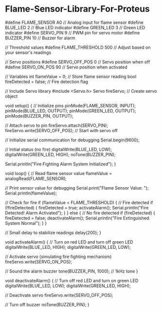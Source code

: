 # Flame-Sensor-Library-For-Proteus
#define FLAME_SENSOR A0    // Analog input for flame sensor
#define BLUE_LED 2         // Blue LED indicator
#define GREEN_LED 3        // Green LED indicator
#define SERVO_PIN 9        // PWM pin for servo motor
#define BUZZER_PIN 10      // Buzzer for alarm

// Threshold values
#define FLAME_THRESHOLD 500 // Adjust based on your sensor's readings

// Servo positions
#define SERVO_OFF_POS 0    // Servo position when off
#define SERVO_ON_POS 90    // Servo position when activated

// Variables
int flameValue = 0;        // Store flame sensor reading
bool fireDetected = false; // Fire detection flag

// Include Servo library
#include <Servo.h>
Servo fireServo;           // Create servo object

void setup() {
  // Initialize pins
  pinMode(FLAME_SENSOR, INPUT);
  pinMode(BLUE_LED, OUTPUT);
  pinMode(GREEN_LED, OUTPUT);
  pinMode(BUZZER_PIN, OUTPUT);
  
  // Attach servo to pin
  fireServo.attach(SERVO_PIN);
  fireServo.write(SERVO_OFF_POS); // Start with servo off
  
  // Initialize serial communication for debugging
  Serial.begin(9600);
  
  // Initial status (no fire)
  digitalWrite(BLUE_LED, LOW);
  digitalWrite(GREEN_LED, HIGH);
  noTone(BUZZER_PIN);
  
  Serial.println("Fire Fighting Alarm System Initialized");
}

void loop() {
  // Read flame sensor value
  flameValue = analogRead(FLAME_SENSOR);
  
  // Print sensor value for debugging
  Serial.print("Flame Sensor Value: ");
  Serial.println(flameValue);
  
  // Check for fire
  if (flameValue < FLAME_THRESHOLD) {
    // Fire detected
    if (!fireDetected) {
      fireDetected = true;
      activateAlarm();
      Serial.println("Fire Detected! Alarm Activated");
    }
  } else {
    // No fire detected
    if (fireDetected) {
      fireDetected = false;
      deactivateAlarm();
      Serial.println("Fire Extinguished. System Normal");
    }
  }
  
  // Small delay to stabilize readings
  delay(200);
}

void activateAlarm() {
  // Turn on red LED and turn off green LED
  digitalWrite(BLUE_LED, HIGH);
  digitalWrite(GREEN_LED, LOW);
  
  // Activate servo (simulating fire fighting mechanism)
  fireServo.write(SERVO_ON_POS);
  
  // Sound the alarm buzzer
  tone(BUZZER_PIN, 1000); // 1kHz tone
}

void deactivateAlarm() {
  // Turn off red LED and turn on green LED
  digitalWrite(BLUE_LED, LOW);
  digitalWrite(GREEN_LED, HIGH);
  
  // Deactivate servo
  fireServo.write(SERVO_OFF_POS);
  
  // Turn off buzzer
  noTone(BUZZER_PIN);
}
